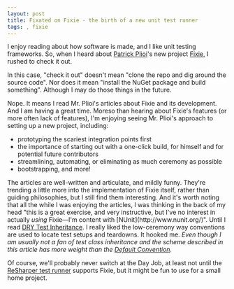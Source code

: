 ```yaml
---
layout: post
title: Fixated on Fixie - the birth of a new unit test runner
tags: , fixie
---
```


I enjoy reading about how software is made, and I like unit testing frameworks. So, when I heard about <a href="http://www.headspring.com/author/patrick/">Patrick Plioi</a>'s new project <a href="http://plioi.github.io/fixie/">Fixie</a>, I rushed to check it out.

<p>In this case, "check it out" doesn't mean "clone the repo and dig around the source code". Nor does it mean "install the NuGet package and build something". Although I may do those things in the future.</p>

<p>Nope. It means I read Mr. Plioi's articles about Fixie and its development. And I am having a great time. Moreso than hearing about Fixie's features (or more often lack of features), I'm enjoying seeing Mr. Plioi's approach to setting up a new project<!--more-->, including:</p>
<ul>
<li>prototyping the scariest integration points first</li>
<li>the importance of starting out with a one-click build, for himself and for potential future contributors</li>
<li>streamlining, automating, or eliminating as much ceremony as possible</li>
<li>bootstrapping, and more!</li>
</ul>

<p>The articles are well-written and articulate, and mildly funny. They're trending a little more into the implementation of Fixie itself, rather than guiding philosophies, but I still find them interesting. And it's worth noting that all the while I was enjoying the articles, I was thinking in the back of my head "this is a great exercise, and very instructive, but I've no interest in actually <i>using</i> Fixie&mdash;I'm content with [NUnit](http://www.nunit.org/)". Until I read <a href="http://www.headspring.com/dry-test-inheritance/">DRY Test Inheritance</a>. I really liked the low-ceremony way conventions are used to locate test setups and teardowns. It hooked me. <i>Even though I am usually not a fan of test class inheritance and the scheme described in this article has more weight than the <a href="https://github.com/plioi/fixie#default-convention">Default Convention</a>.</i></p>

<p>Of course, we'll probably never switch at the Day Job, at least not until the <a href="http://www.jetbrains.com/resharper/features/unit_testing.html">ReSharper test runner</a> supports Fixie, but it might be fun to use for a small home project.</p>